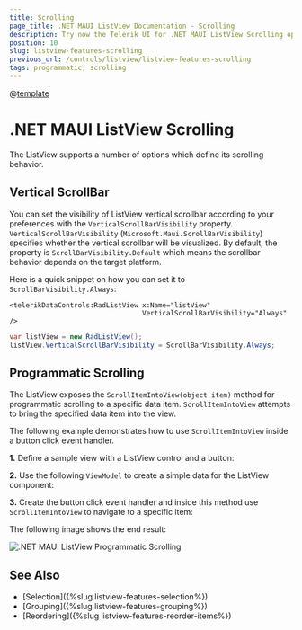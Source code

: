```yaml
---
title: Scrolling
page_title: .NET MAUI ListView Documentation - Scrolling
description: Try now the Telerik UI for .NET MAUI ListView Scrolling options like the Vertical Scrollbar and programmatic scrolling with the ScrollItemIntoView method.
position: 10
slug: listview-features-scrolling
previous_url: /controls/listview/listview-features-scrolling
tags: programmatic, scrolling
---
```


@[template](/_contentTemplates/common/listview-obsolete.md#listview-obsolete)

# .NET MAUI ListView Scrolling

The ListView supports a number of options which define its scrolling behavior.

## Vertical ScrollBar

You can set the visibility of ListView vertical scrollbar according to your preferences with the `VerticalScrollBarVisibility` property. `VerticalScrollBarVisibility` (`Microsoft.Maui.ScrollBarVisibility`) specifies whether the vertical scrollbar will be visualized. By default, the property is `ScrollBarVisibility.Default` which means the scrollbar behavior depends on the target platform.

Here is a quick snippet on how you can set it to `ScrollBarVisibility.Always`:

```XAML
<telerikDataControls:RadListView x:Name="listView"
                                 VerticalScrollBarVisibility="Always" />
```
```C#
var listView = new RadListView();
listView.VerticalScrollBarVisibility = ScrollBarVisibility.Always;
```

## Programmatic Scrolling

The ListView exposes the `ScrollItemIntoView(object item)` method for programmatic scrolling to a specific data item. `ScrollItemIntoView` attempts to bring the specified data item into the view.

The following example demonstrates how to use `ScrollItemIntoView` inside a button click event handler.

**1.** Define a sample view with a ListView control and a button:

<snippet id='listview-features-programmatic-scrolling-xaml'/>

**2.** Use the following `ViewModel` to create a simple data for the ListView component:

<snippet id='listview-features-programmatic-scrolling'/>

**3.** Create the button click event handler and inside this method use `ScrollItemIntoView` to navigate to a specific item:

<snippet id='listview-features-programmatic-scrolling-scroll-to-item-method'/>

The following image shows the end result:

![.NET MAUI ListView Programmatic Scrolling](images/listview-features-scrolling.png)

## See Also

- [Selection]({%slug listview-features-selection%})
- [Grouping]({%slug listview-features-grouping%})
- [Reordering]({%slug listview-features-reorder-items%})
